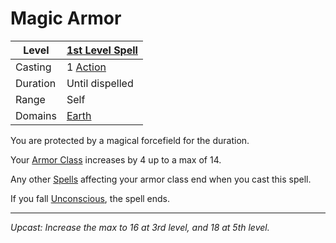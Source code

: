 # Magic Armor

| Level    | [1st Level Spell](1st%20Level%20Spells.md)                            |
| -------- | --------------------------------------------------------------------- |
| Casting  | 1 [Action](../../../../Game%20Procedures/Core%20Procedures/Action.md) |
| Duration | Until dispelled                                                       |
| Range    | Self                                                                  |
| Domains  | [Earth](../../Spell%20Domains/Earth.md)                               |

You are protected by a magical forcefield for the duration.

Your [Armor Class](../../../../Player%20Characters/Derived%20Statistics/Armor%20Class.md) increases by 4 up to a max of 14.

Any other [Spells](../../../Spells.md) affecting your armor class end when you cast this spell.

If you fall [Unconscious](../../../../Game%20Procedures/Conditions/Unconscious.md), the spell ends.

---
*Upcast: Increase the max to 16 at 3rd level, and 18 at 5th level.*
